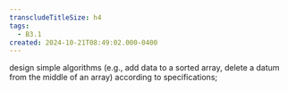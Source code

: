 ```yaml
---
transcludeTitleSize: h4
tags:
  - B3.1
created: 2024-10-21T08:49:02.000-0400
---
```

design simple algorithms (e.g., add data to a sorted array, delete a datum from the middle of an array) according to specifications;